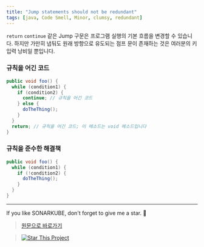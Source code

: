 ```yaml
---
title: "Jump statements should not be redundant"
tags: [java, Code Smell, Minor, clumsy, redundant]
---
```


`return` `continue` 같은 Jump 구문은 프로그램 실행의 기본 흐름을 변경할 수 있습니다.
하지만 가만히 냅둬도 원래 방향으로 유도되는 점프 문이 존재하는 것은 여러분의 키 입력 낭비일 뿐입니다.

### 규칙을 어긴 코드

```java
public void foo() {
  while (condition1) {
    if (condition2) {
      continue; // 규칙을 어긴 코드
    } else {
      doTheThing();
    }
  }
  return; // 규칙을 어긴 코드; 이 메소드는 void 메소드입니다
}
```

### 규칙을 준수한 해결책

```java
public void foo() {
  while (condition1) {
    if (!condition2) {
      doTheThing();
    }
  }
}
```

---

If you like SONARKUBE, don't forget to give me a star. :star2:

> [원문으로 바로가기](https://rules.sonarsource.com/java/tag/clumsy/RSPEC-3626)

> [![Star This Project](https://img.shields.io/github/stars/kantabile/sonarkube.svg?label=Stars&style=social)](https://github.com/kantabile/sonarkube)
